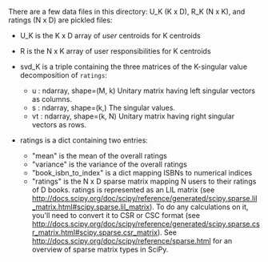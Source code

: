 
There are a few data files in this directory: U_K (K x D), R_K (N x K), and ratings (N x D) are pickled files:

-	U_K is the K x D array of _user_ centroids for K centroids
-	R is the N x K array of user responsibilities for K centroids

-	svd_K is a triple containing the three matrices of the K-singular value decomposition of `ratings`:
	-	u : ndarray, shape=(M, k)
		Unitary matrix having left singular vectors as columns.
	-	s : ndarray, shape=(k,)
		The singular values.
	-	vt : ndarray, shape=(k, N)
		Unitary matrix having right singular vectors as rows.

-	ratings is a dict containing two entries: 
	-	"mean" is the mean of the overall ratings
	-	"variance" is the variance of the overall ratings
	-	"book_isbn_to_index" is a dict mapping ISBNs to numerical indices
	-	"ratings" is the N x D sparse matrix mapping N users to their ratings of D books. ratings is represented as an LIL matrix (see http://docs.scipy.org/doc/scipy/reference/generated/scipy.sparse.lil_matrix.html#scipy.sparse.lil_matrix). To do any calculations on it, you'll need to convert it to CSR or CSC format (see http://docs.scipy.org/doc/scipy/reference/generated/scipy.sparse.csr_matrix.html#scipy.sparse.csr_matrix). See http://docs.scipy.org/doc/scipy/reference/sparse.html for an overview of sparse matrix types in SciPy.